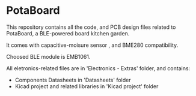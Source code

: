 # PotaBoard

This repository contains all the code, and PCB design files related to PotaBoard, a BLE-powered board kitchen garden.

It comes with capacitive-moisure sensor , and BME280 compatibility.

Choosed BLE module is EMB1061.

All eletronics-related files are in 'Electronics - Extras' folder, and contains:
- Components Datasheets in 'Datasheets' folder
- Kicad project and related libraries in 'Kicad project' folder